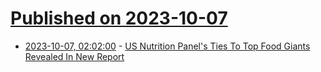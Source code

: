 # [Published on 2023-10-07](index.md)

* [2023-10-07, 02:02:00](https://news.slashdot.org/story/23/10/06/2033256/us-nutrition-panels-ties-to-top-food-giants-revealed-in-new-report?utm_source=rss1.0mainlinkanon&utm_medium=feed) - [US Nutrition Panel's Ties To Top Food Giants Revealed In New Report](https://news.slashdot.org/story/23/10/06/2033256/us-nutrition-panels-ties-to-top-food-giants-revealed-in-new-report?utm_source=rss1.0mainlinkanon&utm_medium=feed)
